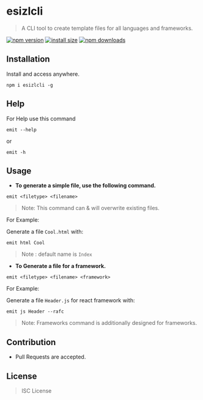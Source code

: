  # esizlcli
 
 > A CLI tool to create template files for all languages and frameworks.

[![npm version](https://img.shields.io/npm/v/esizlcli.svg?style=flat-square)](https://www.npmjs.org/package/esizlcli)
[![install size](https://packagephobia.now.sh/badge?p=esizlcli)](https://packagephobia.now.sh/result?p=esizlcli)
[![npm downloads](https://img.shields.io/npm/dt/esizlcli.svg?style=flat-square)](http://npm-stat.com/charts.html?package=esizlcli)


 ## Installation

 Install and access anywhere.
 
 ```
 npm i esizlcli -g
 ```
 
## Help

For Help use this command
```
emit --help
```
or 
```
emit -h
```

 ## Usage

* __To generate a simple file, use the following command.__
 
 ```
 emit <filetype> <filename> 
 ```
 
 > Note: This command can & will overwrite existing files.

 For Example:

 Generate a file  `Cool.html` with:
 
 ```
 emit html Cool
 ```

 > Note : default name is ```Index```  

 * __To Generate a file for a framework.__

 ```
 emit <filetype> <filename> <framework> 
 ```

 For Example:

 Generate a file  `Header.js` for react framework with:
 
 ```
 emit js Header --rafc
 ```

 > Note: Frameworks command is additionally designed for frameworks.

## Contribution

- Pull Requests are accepted.

 ## License
 
 > ISC License